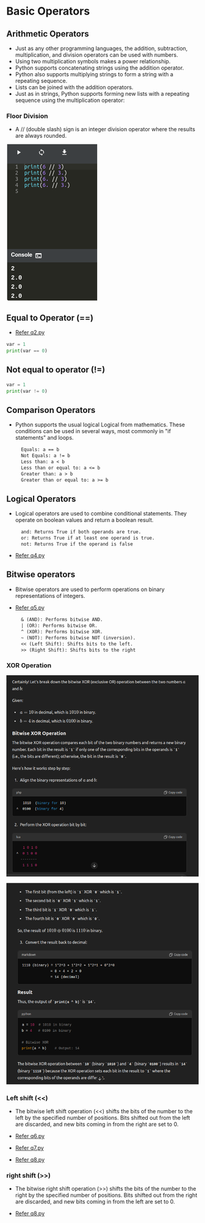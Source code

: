 # Basic Operators 

## Arithmetic Operators
- Just as any other programming languages, the addition, subtraction, multiplication, and division operators can be used with numbers.
- Using two multiplication symbols makes a power relationship.
- Python supports concatenating strings using the addition operator.
- Python also supports multiplying strings to form a string with a repeating sequence.
- Lists can be joined with the addition operators.
- Just as in strings, Python supports forming new lists with a repeating sequence using the multiplication operator:



### Floor Division 
- A // (double slash) sign is an integer division operator where the results are always rounded.

![alt text](image.png)



## Equal to Operator (==)

- [Refer q2.py](q2.py)

```python
var = 1
print(var == 0)

```

## Not equal to operator (!=)
```python
var = 1
print(var != 0)

```

## Comparison Operators
 
- Python supports the usual logical Logical from mathematics. These conditions can be used in several ways, most commonly in "if statements" and loops.

        Equals: a == b
        Not Equals: a != b
        Less than: a < b
        Less than or equal to: a <= b
        Greater than: a > b
        Greater than or equal to: a >= b



## Logical Operators

- Logical operators are used to combine conditional statements. They operate on boolean values and return a boolean result.

        and: Returns True if both operands are true.
        or: Returns True if at least one operand is true.
        not: Returns True if the operand is false

- [Refer q4.py](q4.py)


## Bitwise operators 

- Bitwise operators are used to perform operations on binary representations of integers.
- [Refer q5.py](q5.py)

        & (AND): Performs bitwise AND.
        | (OR): Performs bitwise OR.
        ^ (XOR): Performs bitwise XOR.
        ~ (NOT): Performs bitwise NOT (inversion).
        << (Left Shift): Shifts bits to the left.
        >> (Right Shift): Shifts bits to the right

### XOR Operation 

![alt text](image-1.png)

![alt text](image-2.png)


### Left shift (<<) 

- The bitwise left shift operation (<<) shifts the bits of the number to the left by the specified number of positions. Bits shifted out from the left are discarded, and new bits coming in from the right are set to 0.

- [Refer q6.py](q6.py)
- [Refer q7.py](q7.py)
- [Refer q8.py](q8.py)

### right shift (>>)

- The bitwise right shift operation (>>) shifts the bits of the number to the right by the specified number of positions. Bits shifted out from the right are discarded, and new bits coming in from the left are set to 0.

- [Refer q8.py](q8.py)
